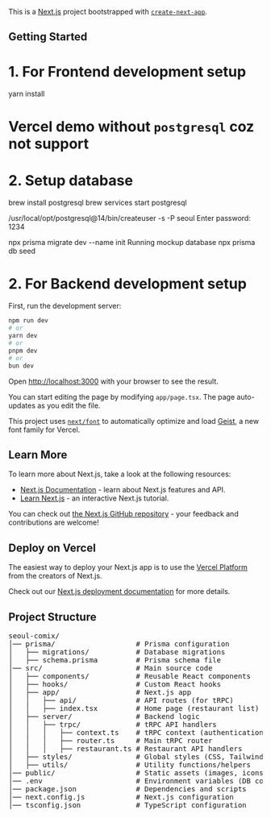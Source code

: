 This is a [Next.js](https://nextjs.org) project bootstrapped with [`create-next-app`](https://nextjs.org/docs/app/api-reference/cli/create-next-app).

## Getting Started
# 1. For Frontend development setup
yarn install

# Vercel demo without `postgresql` coz not support

# 2. Setup database
brew install postgresql
brew services start postgresql

/usr/local/opt/postgresql@14/bin/createuser -s -P seoul
Enter password: 1234

npx prisma migrate dev --name init
Running mockup database
npx prisma db seed


# 2. For Backend development setup


First, run the development server:

```bash
npm run dev
# or
yarn dev
# or
pnpm dev
# or
bun dev
```

Open [http://localhost:3000](http://localhost:3000) with your browser to see the result.

You can start editing the page by modifying `app/page.tsx`. The page auto-updates as you edit the file.

This project uses [`next/font`](https://nextjs.org/docs/app/building-your-application/optimizing/fonts) to automatically optimize and load [Geist](https://vercel.com/font), a new font family for Vercel.

## Learn More

To learn more about Next.js, take a look at the following resources:

- [Next.js Documentation](https://nextjs.org/docs) - learn about Next.js features and API.
- [Learn Next.js](https://nextjs.org/learn) - an interactive Next.js tutorial.

You can check out [the Next.js GitHub repository](https://github.com/vercel/next.js) - your feedback and contributions are welcome!

## Deploy on Vercel

The easiest way to deploy your Next.js app is to use the [Vercel Platform](https://vercel.com/new?utm_medium=default-template&filter=next.js&utm_source=create-next-app&utm_campaign=create-next-app-readme) from the creators of Next.js.

Check out our [Next.js deployment documentation](https://nextjs.org/docs/app/building-your-application/deploying) for more details.

## Project Structure
<pre>
seoul-comix/
│── prisma/                   # Prisma configuration
│   ├── migrations/           # Database migrations
│   ├── schema.prisma         # Prisma schema file
│── src/                      # Main source code
│   ├── components/           # Reusable React components
│   ├── hooks/                # Custom React hooks
│   ├── app/                  # Next.js app
│   │   ├── api/              # API routes (for tRPC)
│   │   ├── index.tsx         # Home page (restaurant list)
│   ├── server/               # Backend logic
│   │   ├── trpc/             # tRPC API handlers
│   │   │   ├── context.ts    # tRPC context (authentication, etc.)
│   │   │   ├── router.ts     # Main tRPC router
│   │   │   ├── restaurant.ts # Restaurant API handlers
│   ├── styles/               # Global styles (CSS, Tailwind, etc.)
│   ├── utils/                # Utility functions/helpers
│── public/                   # Static assets (images, icons, etc.)
│── .env                      # Environment variables (DB connection)
│── package.json              # Dependencies and scripts
│── next.config.js            # Next.js configuration
│── tsconfig.json             # TypeScript configuration
</pre>